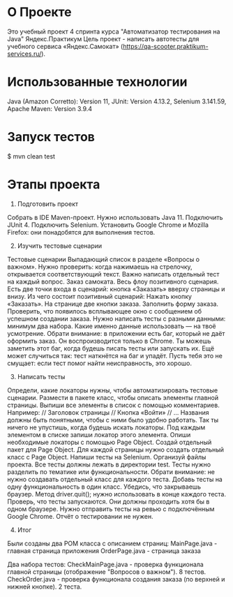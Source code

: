 # О Проекте

Это учебный проект 4 спринта курса "Автоматизатор тестирования на Java" Яндекс.Практикум
Цель проект - написать автотесты для учебного сервиса «Яндекс.Самокат» (https://qa-scooter.praktikum-services.ru/). 

# Использованные технологии

Java (Amazon Corretto): Version 11, JUnit: Version 4.13.2, Selenium 3.141.59, Apache Maven: Version 3.9.4

# Запуск тестов

$ mvn clean test

# Этапы проекта

1. Подготовить проект

Собрать в IDE Maven-проект. Нужно использовать Java 11.
Подключить JUnit 4.
Подключить Selenium. 
Установить Google Chrome и Mozilla Firefox: они понадобятся для выполнения тестов.

2. Изучить тестовые сценарии

Тестовые сценарии
Выпадающий список в разделе «Вопросы о важном». Нужно проверить: когда нажимаешь на стрелочку, открывается соответствующий текст.
Важно написать отдельный тест на каждый вопрос.
Заказ самоката. Весь флоу позитивного сценария. Есть две точки входа в сценарий: кнопка «Заказать» вверху страницы и внизу.
Из чего состоит позитивный сценарий:
Нажать кнопку «Заказать». На странице две кнопки заказа.
Заполнить форму заказа.
Проверить, что появилось всплывающее окно с сообщением об успешном создании заказа.
Нужно написать тесты с разными данными: минимум два набора. Какие именно данные использовать — на твоё усмотрение.
Обрати внимание: в приложении есть баг, который не даёт оформить заказ. Он воспроизводится только в Chrome.
Ты можешь заметить этот баг, когда будешь писать тесты или запускать их. 
Ещё может случиться так: тест наткнётся на баг и упадёт. Пусть тебя это не смущает: если тест помог найти неисправность, это хорошо.

3. Написать тесты

Определи, какие локаторы нужны, чтобы автоматизировать тестовые сценарии. Размести в пакете класс, чтобы описать элементы главной страницы. 
Выпиши все элементы в список с помощью комментариев. Например:
// Заголовок страницы
// Кнопка «Войти»
// ... 
Названия должны быть понятными, чтобы с ними было удобно работать. Так ты ничего не упустишь, когда будешь искать локаторы.
Под каждым элементом в списке запиши локатор этого элемента.
Опиши необходимые локаторы с помощью Page Object.
Создай отдельный пакет для Page Object.
Для каждой страницы нужно создать отдельный класс с Page Object.
Напиши тесты на Selenium.
Организуй файлы проекта. Все тесты должны лежать в директории test. 
Тесты нужно разделить по тематике или функциональности. Обрати внимание: не нужно создавать отдельный класс для каждого теста. 
Добавь тесты на одну функциональность в один класс.
Убедись, что закрываешь браузер. Метод driver.quit(); нужно использовать в конце каждого теста.
Проверь, что тесты запускаются. Они должны проходить хотя бы в одном браузере. Нужно отправить тесты на ревью с подключённым Google Chrome.
Отчёт о тестировании не нужен.

4. Итог

Были созданы два POM класса с описанием страниц:
MainPage.java - главная страница приложения
OrderPage.java - страница заказа

Два набора тестов:
CheckMainPage.java - проверка функционала главной страницы (отображение "Вопросов о важном"). 8 тестов.
CheckOrder.java - проверка функционала создания заказа (по верхней и нижней кнопке). 2 теста.
